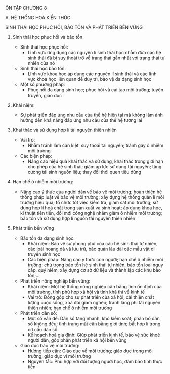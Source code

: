 ÔN TẬP CHƯƠNG 8

A. HỆ THỐNG HOÁ KIẾN THỨC

SINH THÁI HỌC PHỤC HỒI, BẢO TỒN VÀ PHÁT TRIỂN BỀN VỮNG

1. Sinh thái học phục hồi và bảo tồn
   - Sinh thái học phục hồi:
     + Lĩnh vực ứng dụng các nguyên lí sinh thái học nhằm đưa các hệ sinh thái đã bị suy thoái trở về trạng thái gần nhất với trạng thái tự nhiên của nó
   - Sinh thái học bảo tồn:
     + Lĩnh vực khoa học áp dụng các nguyên lí sinh thái và các lĩnh vực khoa học liên quan để duy trì, bảo vệ đa dạng sinh học
   - Một số phương pháp:
     + Phục hồi đa dạng sinh học; phục hồi và cải tạo môi trường; tuyên truyền, giáo dục

2. Khái niệm:
   - Sự phát triển đáp ứng nhu cầu của thế hệ hiện tại mà không làm ảnh hưởng đến khả năng đáp ứng nhu cầu của thế hệ tương lai

3. Khai thác và sử dụng hợp lí tài nguyên thiên nhiên
   - Vai trò:
     + Nhằm tránh làm cạn kiệt, suy thoái tài nguyên; tránh gây ô nhiễm môi trường
   - Các biện pháp:
     + Nâng cao hiệu quả khai thác và sử dụng, khai thác trong giới hạn cho phép của hệ sinh thái; giảm áp lực sử dụng tài nguyên; tăng cường tái sinh nguồn liệu; thay đổi thói quen tiêu dùng

4. Hạn chế ô nhiễm môi trường:
   - Nâng cao ý thức của người dân về bảo vệ môi trường; hoàn thiện hệ thống pháp luật về bảo vệ môi trường; xây dựng hệ thống quản lí môi trường hiệu quả; tổ chức tốt việc kiểm tra, giám sát môi trường; sử dụng hợp lí hoá chất trong sản xuất và sinh hoạt; áp dụng khoa học, kĩ thuật tiên tiến, đổi mới công nghệ nhằm giảm ô nhiễm môi trường; bảo tồn và sử dụng hợp lí nguồn tài nguyên thiên nhiên

5. Phát triển bền vững
   - Bảo tồn đa dạng sinh học:
     + Khái niệm: Bảo vệ sự phong phú của các hệ sinh thái tự nhiên, các loài hoang dã và lưu trữ, bảo quản lâu dài các mẫu vật di truyền sinh học
     + Các biện pháp: Nâng cao ý thức con người; hạn chế ô nhiễm môi trường; chú trọng bảo tồn hệ sinh thái tự nhiên, bảo tồn loài nguy cấp, quý hiếm; xây dựng cơ sở dữ liệu và thành lập các khu bảo tồn;...
   - Phát triển nông nghiệp bền vững:
     + Khái niệm: Một hệ thống nông nghiệp cân bằng tính ổn định của môi trường, tính phù hợp xã hội và tính khả thi về kinh tế
     + Vai trò: Đóng góp cho sự phát triển của xã hội, cải thiện chất lượng cuộc sống, xoá đói giảm nghèo; tránh lãng phí tài nguyên thiên nhiên; hạn chế ô nhiễm môi trường
   - Phát triển dân số:
     + Một số vấn đề: Dân số tăng nhanh, khó kiểm soát; phân bố dân số không đều; tình trạng mất cân bằng giới tính; bất hợp lí trong cơ cấu dân số
     + Kế hoạch hoá gia đình: Giúp phát triển kinh tế, bảo vệ sức khoẻ người dân, góp phần phát triển xã hội bền vững
   - Giáo dục bảo vệ môi trường:
     + Hướng tiếp cận: Giáo dục về môi trường; giáo dục trong môi trường; giáo dục vì môi trường
     + Nguyên tắc: Phù hợp với đối tượng người học, đảm bảo tính thực tiễn